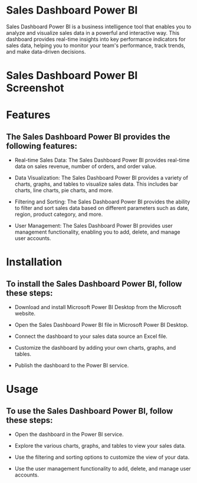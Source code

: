 # Sales Dashboard Power BI

Sales Dashboard Power BI is a business intelligence tool that enables you to analyze and visualize sales data in a powerful and interactive way. This dashboard provides real-time insights into key performance indicators for sales data, helping you to monitor your team's performance, track trends, and make data-driven decisions.

# Sales Dashboard Power BI Screenshot

# Features
## The Sales Dashboard Power BI provides the following features:

* Real-time Sales Data: The Sales Dashboard Power BI provides real-time data on sales revenue, number of orders, and order value.

* Data Visualization: The Sales Dashboard Power BI provides a variety of charts, graphs, and tables to visualize sales data. This includes bar charts, line charts, pie charts, and more.

* Filtering and Sorting: The Sales Dashboard Power BI provides the ability to filter and sort sales data based on different parameters such as date, region, product category, and more.

* User Management: The Sales Dashboard Power BI provides user management functionality, enabling you to add, delete, and manage user accounts.

# Installation
## To install the Sales Dashboard Power BI, follow these steps:

* Download and install Microsoft Power BI Desktop from the Microsoft website.

* Open the Sales Dashboard Power BI file in Microsoft Power BI Desktop.

* Connect the dashboard to your sales data source an Excel file.

* Customize the dashboard by adding your own charts, graphs, and tables.

* Publish the dashboard to the Power BI service.


# Usage
## To use the Sales Dashboard Power BI, follow these steps:

* Open the dashboard in the Power BI service.

* Explore the various charts, graphs, and tables to view your sales data.

* Use the filtering and sorting options to customize the view of your data.

* Use the user management functionality to add, delete, and manage user accounts.
